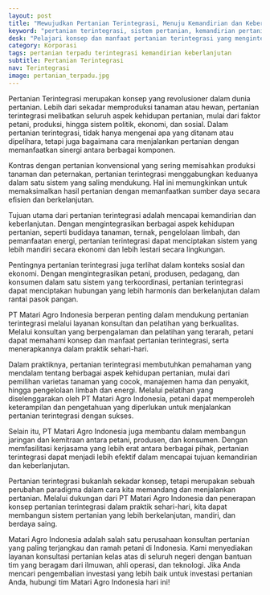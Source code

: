 ```yaml
---
layout: post
title: "Mewujudkan Pertanian Terintegrasi, Menuju Kemandirian dan Keberlanjutan"
keyword: "pertanian terintegrasi, sistem pertanian, kemandirian pertanian, keberlanjutan pertanian, integrasi pertanian"
desk: "Pelajari konsep dan manfaat pertanian terintegrasi yang mengintegrasikan berbagai aspek politik, ekonomi, sosial, dan produksi pertanian. Temukan bagaimana PT Matari Agro Indonesia mendukung pertanian terintegrasi melalui layanan konsultan dan pelatihan yang berkualitas."
category: Korporasi
tags: pertanian terpadu terintegrasi kemandirian keberlanjutan
subtitle: Pertanian Terintegrasi
nav: Terintegrasi
image: pertanian_terpadu.jpg
---
```


Pertanian Terintegrasi merupakan konsep yang revolusioner dalam dunia pertanian. Lebih dari sekadar memproduksi tanaman atau hewan, pertanian terintegrasi melibatkan seluruh aspek kehidupan pertanian, mulai dari faktor petani, produksi, hingga sistem politik, ekonomi, dan sosial. Dalam pertanian terintegrasi, tidak hanya mengenai apa yang ditanam atau dipelihara, tetapi juga bagaimana cara menjalankan pertanian dengan memanfaatkan sinergi antara berbagai komponen.

Kontras dengan pertanian konvensional yang sering memisahkan produksi tanaman dan peternakan, pertanian terintegrasi menggabungkan keduanya dalam satu sistem yang saling mendukung. Hal ini memungkinkan untuk memaksimalkan hasil pertanian dengan memanfaatkan sumber daya secara efisien dan berkelanjutan.

Tujuan utama dari pertanian terintegrasi adalah mencapai kemandirian dan keberlanjutan. Dengan mengintegrasikan berbagai aspek kehidupan pertanian, seperti budidaya tanaman, ternak, pengelolaan limbah, dan pemanfaatan energi, pertanian terintegrasi dapat menciptakan sistem yang lebih mandiri secara ekonomi dan lebih lestari secara lingkungan.

Pentingnya pertanian terintegrasi juga terlihat dalam konteks sosial dan ekonomi. Dengan mengintegrasikan petani, produsen, pedagang, dan konsumen dalam satu sistem yang terkoordinasi, pertanian terintegrasi dapat menciptakan hubungan yang lebih harmonis dan berkelanjutan dalam rantai pasok pangan.

PT Matari Agro Indonesia berperan penting dalam mendukung pertanian terintegrasi melalui layanan konsultan dan pelatihan yang berkualitas. Melalui konsultan yang berpengalaman dan pelatihan yang terarah, petani dapat memahami konsep dan manfaat pertanian terintegrasi, serta menerapkannya dalam praktik sehari-hari.

Dalam praktiknya, pertanian terintegrasi membutuhkan pemahaman yang mendalam tentang berbagai aspek kehidupan pertanian, mulai dari pemilihan varietas tanaman yang cocok, manajemen hama dan penyakit, hingga pengelolaan limbah dan energi. Melalui pelatihan yang diselenggarakan oleh PT Matari Agro Indonesia, petani dapat memperoleh keterampilan dan pengetahuan yang diperlukan untuk menjalankan pertanian terintegrasi dengan sukses.

Selain itu, PT Matari Agro Indonesia juga membantu dalam membangun jaringan dan kemitraan antara petani, produsen, dan konsumen. Dengan memfasilitasi kerjasama yang lebih erat antara berbagai pihak, pertanian terintegrasi dapat menjadi lebih efektif dalam mencapai tujuan kemandirian dan keberlanjutan.

Pertanian terintegrasi bukanlah sekadar konsep, tetapi merupakan sebuah perubahan paradigma dalam cara kita memandang dan menjalankan pertanian. Melalui dukungan dari PT Matari Agro Indonesia dan penerapan konsep pertanian terintegrasi dalam praktik sehari-hari, kita dapat membangun sistem pertanian yang lebih berkelanjutan, mandiri, dan berdaya saing.

Matari Agro Indonesia adalah salah satu perusahaan konsultan pertanian yang paling terjangkau dan ramah petani di Indonesia. Kami menyediakan layanan konsultasi pertanian kelas atas di seluruh negeri dengan bantuan tim yang beragam dari ilmuwan, ahli operasi, dan teknologi. Jika Anda mencari pengembalian investasi yang lebih baik untuk investasi pertanian Anda, hubungi tim Matari Agro Indonesia hari ini!
